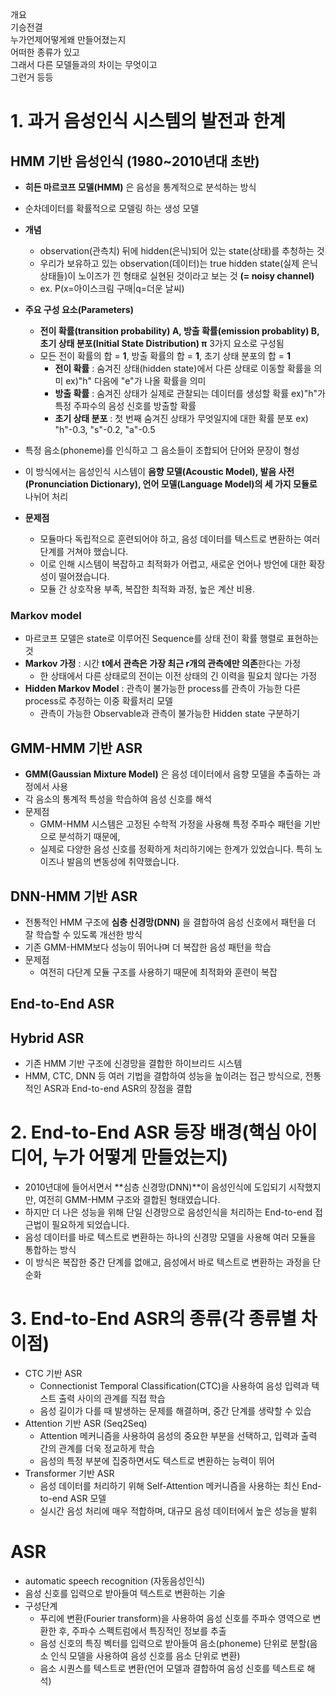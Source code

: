 개요  
기승전결  
누가언제어떻게왜 만들어졌는지  
어떠한 종류가 있고  
그래서 다른 모델들과의 차이는 무엇이고  
그런거 등등  


# 1. 과거 음성인식 시스템의 발전과 한계
## HMM 기반 음성인식 (1980~2010년대 초반)
- **히든 마르코프 모델(HMM)** 은 음성을 통계적으로 분석하는 방식
- 순차데이터를 확률적으로 모델링 하는 생성 모델
  
- **개념**
  - observation(관측치) 뒤에 hidden(은닉)되어 있는 state(상태)를 추청하는 것
  - 우리가 보유하고 있는 observation(데이터)는 true hidden state(실제 은닉 상태들)이 노이즈가 낀 형태로 실현된 것이라고 보는 것 **(= noisy channel)**
  - ex. P(x=아이스크림 구매|q=더운 날씨)

- **주요 구성 요소(Parameters)**
  - **전이 확률(transition probability) A, 방출 확률(emission probablity) B, 초기 상태 분포(Initial State Distribution) π** 3가지 요소로 구성됨
  - 모든 전이 확률의 합 = **1**, 방출 확률의 합 = **1**, 초기 상태 분포의 합 = **1**
    - **전이 확률** : 숨겨진 상태(hidden state)에서 다른 상태로 이동할 확률을 의미 ex)"h" 다음에 "e"가 나올 확률을 의미
    - **방출 확률** : 숨겨진 상태가 실제로 관찰되는 데이터를 생성할 확률 ex)"h"가 특정 주파수의 음성 신호를 방출할 확률
    - **초기 상태 분포** : 첫 번째 숨겨진 상태가 무엇일지에 대한 확률 분포 ex) "h"-0.3, "s"-0.2, "a"-0.5

- 특정 음소(phoneme)를 인식하고 그 음소들이 조합되어 단어와 문장이 형성
- 이 방식에서는 음성인식 시스템이 **음향 모델(Acoustic Model), 발음 사전(Pronunciation Dictionary), 언어 모델(Language Model)의 세 가지 모듈로** 나뉘어 처리
  
- **문제점**
  - 모듈마다 독립적으로 훈련되어야 하고, 음성 데이터를 텍스트로 변환하는 여러 단계를 거쳐야 했습니다.
  - 이로 인해 시스템이 복잡하고 최적화가 어렵고, 새로운 언어나 방언에 대한 확장성이 떨어졌습니다.
  - 모듈 간 상호작용 부족, 복잡한 최적화 과정, 높은 계산 비용.

### Markov model
- 마르코프 모델은 state로 이루어진 Sequence를 상태 전이 확률 행렬로 표현하는 것
- **Markov 가정** : 시간 **t에서 관측은 가장 최근 r개의 관측에만 의존**한다는 가정
  - 한 상태에서 다른 상태로의 전이는 이전 상태의 긴 이력을 필요치 않다는 가정 
- **Hidden Markov Model** : 관측이 불가능한 process를 관측이 가능한 다른 process로 추정하는 이중 확률처리 모델
  - 관측이 가능한 Observable과 관측이 불가능한 Hidden state 구분하기 



## GMM-HMM 기반 ASR
- **GMM(Gaussian Mixture Model)** 은 음성 데이터에서 음향 모델을 추출하는 과정에서 사용
- 각 음소의 통계적 특성을 학습하여 음성 신호를 해석
- 문제점
  - GMM-HMM 시스템은 고정된 수학적 가정을 사용해 특정 주파수 패턴을 기반으로 분석하기 때문에,
  - 실제로 다양한 음성 신호를 정확하게 처리하기에는 한계가 있었습니다. 특히 노이즈나 발음의 변동성에 취약했습니다. 

## DNN-HMM 기반 ASR
- 전통적인 HMM 구조에 **심층 신경망(DNN)** 을 결합하여 음성 신호에서 패턴을 더 잘 학습할 수 있도록 개선한 방식
- 기존 GMM-HMM보다 성능이 뛰어나며 더 복잡한 음성 패턴을 학습
- 문제점
  - 여전히 다단계 모듈 구조를 사용하기 때문에 최적화와 훈련이 복잡

## End-to-End ASR



## Hybrid ASR
- 기존 HMM 기반 구조에 신경망을 결합한 하이브리드 시스템
- HMM, CTC, DNN 등 여러 기법을 결합하여 성능을 높이려는 접근 방식으로, 전통적인 ASR과 End-to-end ASR의 장점을 결합



# 2. End-to-End ASR 등장 배경(핵심 아이디어, 누가 어떻게 만들었는지)
- 2010년대에 들어서면서 **심층 신경망(DNN)**이 음성인식에 도입되기 시작했지만, 여전히 GMM-HMM 구조와 결합된 형태였습니다.
- 하지만 더 나은 성능을 위해 단일 신경망으로 음성인식을 처리하는 End-to-end 접근법이 필요하게 되었습니다.
- 음성 데이터를 바로 텍스트로 변환하는 하나의 신경망 모델을 사용해 여러 모듈을 통합하는 방식
- 이 방식은 복잡한 중간 단계를 없애고, 음성에서 바로 텍스트로 변환하는 과정을 단순화



# 3. End-to-End ASR의 종류(각 종류별 차이점)
- CTC 기반 ASR
  - Connectionist Temporal Classification(CTC)을 사용하여 음성 입력과 텍스트 출력 사이의 관계를 직접 학습
  - 음성 길이가 다를 때 발생하는 문제를 해결하며, 중간 단계를 생략할 수 있습
- Attention 기반 ASR (Seq2Seq)
  - Attention 메커니즘을 사용하여 음성의 중요한 부분을 선택하고, 입력과 출력 간의 관계를 더욱 정교하게 학습
  - 음성의 특정 부분에 집중하면서도 텍스트로 변환하는 능력이 뛰어
- Transformer 기반 ASR
  - 음성 데이터를 처리하기 위해 Self-Attention 메커니즘을 사용하는 최신 End-to-end ASR 모델
  - 실시간 음성 처리에 매우 적합하며, 대규모 음성 데이터에서 높은 성능을 발휘 


# ASR
- automatic speech recognition (자동음성인식)
- 음성 신호를 입력으로 받아들여 텍스트로 변환하는 기술
- 구성단계  
  - 푸리에 변환(Fourier transform)을 사용하여 음성 신호를 주파수 영역으로 변환한 후, 주파수 스펙트럼에서 특징적인 정보를 추출
  - 음성 신호의 특징 벡터를 입력으로 받아들여 음소(phoneme) 단위로 분할(음소 인식 모델을 사용하여 음성 신호를 음소 단위로 변환)
  - 음소 시퀀스를 텍스트로 변환(언어 모델과 결합하여 음성 신호를 텍스트로 해석)
